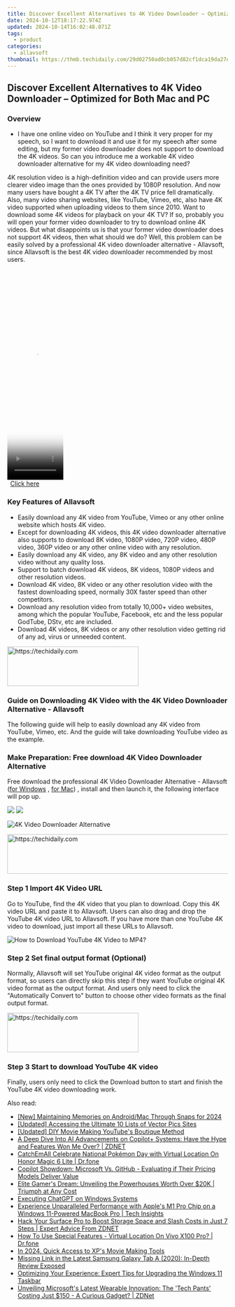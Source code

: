 ```yaml
---
title: Discover Excellent Alternatives to 4K Video Downloader – Optimized for Both Mac and PC
date: 2024-10-12T18:17:22.974Z
updated: 2024-10-14T16:02:48.071Z
tags:
  - product
categories:
  - allavsoft
thumbnail: https://thmb.techidaily.com/29d02750ad0cb057d82cf1dca19da27d5429074e0ee73dae3abc4f97673bc3bc.jpg
---
```


## Discover Excellent Alternatives to 4K Video Downloader – Optimized for Both Mac and PC

### Overview

* I have one online video on YouTube and I think it very proper for my speech, so I want to download it and use it for my speech after some editing, but my former video downloader does not support to download the 4K videos. So can you introduce me a workable 4K video downloader alternative for my 4K video downloading need?

4K resolution video is a high-definition video and can provide users more clearer video image than the ones provided by 1080P resolution. And now many users have bought a 4K TV after the 4K TV price fell dramatically. Also, many video sharing websites, like YouTube, Vimeo, etc, also have 4K video supported when uploading videos to them since 2010\. Want to download some 4K videos for playback on your 4K TV? If so, probably you will open your former video downloader to try to download online 4K videos. But what disappoints us is that your former video downloader does not support 4K videos, then what should we do? Well, this problem can be easily solved by a professional 4K video downloader alternative - Allavsoft, since Allavsoft is the best 4K video downloader recommended by most users.

<!-- affiliate ads begin -->
<span id="1977028">
					<video width="128" height="480" style="cursor:pointer"
           poster="//a.impactradius-go.com/display-clicktoplayimage/1977028.png"
           onclick="if(!this.playClicked){this.play();this.setAttribute('controls',true);this.playClicked=true;}">
	   <source src="//a.impactradius-go.com/display-ad/22993-1977028">
	   <img src="//a.impactradius-go.com/display-clicktoplayimage/1977028.png" style="border: none; height: 100%; width: 100%; object-fit: contain">
	</video>
	<div style="width:80px;text-align:center"><a href="javascript:window.open(decodeURIComponent('https%3A%2F%2Fhomestyler.sjv.io%2Fc%2F5597632%2F1977028%2F22993'), '_blank');void(0);">Click here</a></div>
</span>
<img height="0" width="0" src="https://imp.pxf.io/i/5597632/1977028/22993" style="position:absolute;visibility:hidden;" border="0" />
<!-- affiliate ads end -->

### Key Features of Allavsoft

* Easily download any 4K video from YouTube, Vimeo or any other online website which hosts 4K video.
* Except for downloading 4K videos, this 4K video downloader alternative also supports to download 8K video, 1080P video, 720P video, 480P video, 360P video or any other online video with any resolution.
* Easily download any 4K video, any 8K video and any other resolution video without any quality loss.
* Support to batch download 4K videos, 8K videos, 1080P videos and other resolution videos.
* Download 4K video, 8K video or any other resolution video with the fastest downloading speed, normally 30X faster speed than other competitors.
* Download any resolution video from totally 10,000+ video websites, among which the popular YouTube, Facebook, etc and the less popular GodTube, DStv, etc are included.
* Download 4K videos, 8K videos or any other resolution video getting rid of any ad, virus or unneeded content.

<!-- affiliate ads begin -->
<a href="https://aligracehair.sjv.io/c/5597632/1886069/19272" target="_top" id="1886069">
  <img src="//a.impactradius-go.com/display-ad/19272-1886069" border="0" alt="https://techidaily.com" width="300" height="90"/>
</a>
<img height="0" width="0" src="https://aligracehair.sjv.io/i/5597632/1886069/19272" style="position:absolute;visibility:hidden;" border="0" />
<!-- affiliate ads end -->

### Guide on Downloading 4K Video with the 4K Video Downloader Alternative - Allavsoft

The following guide will help to easily download any 4K video from YouTube, Vimeo, etc. And the guide will take downloading YouTube video as the example.

### Make Preparation: Free download 4K Video Downloader Alternative

Free download the professional 4K Video Downloader Alternative - Allavsoft ([for Windows](https://tools.techidaily.com/allavsoft/products/) , [for Mac](https://tools.techidaily.com/allavsoft/products/)) , install and then launch it, the following interface will pop up.

[![](https://www.allavsoft.com/how-to/../images/how-to/free-download-win.jpg)](https://tools.techidaily.com/allavsoft/products/) [![](https://www.allavsoft.com/how-to/../images/how-to/free-download-mac.jpg)](https://tools.techidaily.com/allavsoft/products/)

![4K Video Downloader Alternative](https://www.allavsoft.com/how-to/../images/allavsoft/screen-shot-600.jpg)

<!-- affiliate ads begin -->
<a href="https://appsumo.8odi.net/c/5597632/2068426/7443" target="_top" id="2068426">
  <img src="//a.impactradius-go.com/display-ad/7443-2068426" border="0" alt="https://techidaily.com" width="728" height="90"/>
</a>
<img height="0" width="0" src="https://appsumo.8odi.net/i/5597632/2068426/7443" style="position:absolute;visibility:hidden;" border="0" />
<!-- affiliate ads end -->

### Step 1 Import 4K Video URL

Go to YouTube, find the 4K video that you plan to download. Copy this 4K video URL and paste it to Allavsoft. Users can also drag and drop the YouTube 4K video URL to Allavsoft. If you have more than one YouTube 4K video to download, just import all these URLs to Allavsoft.

![How to Download YouTube 4K Video to MP4?](https://www.allavsoft.com/how-to/../images/how-to/download-rtmp-video/download-rtmp-video.jpg)

### Step 2 Set final output format (Optional)

Normally, Allavsoft will set YouTube original 4K video format as the output format, so users can directly skip this step if they want YouTube original 4K video format as the output format. And users only need to click the "Automatically Convert to" button to choose other video formats as the final output format.

<!-- affiliate ads begin -->
<a href="https://aligracehair.sjv.io/c/5597632/1997630/19272" target="_top" id="1997630">
  <img src="//a.impactradius-go.com/display-ad/19272-1997630" border="0" alt="https://techidaily.com" width="300" height="90"/>
</a>
<img height="0" width="0" src="https://aligracehair.sjv.io/i/5597632/1997630/19272" style="position:absolute;visibility:hidden;" border="0" />
<!-- affiliate ads end -->

### Step 3 Start to download YouTube 4K video

Finally, users only need to click the Download button to start and finish the YouTube 4K video downloading work.

<ins class="adsbygoogle"
     style="display:block"
     data-ad-format="autorelaxed"
     data-ad-client="ca-pub-7571918770474297"
     data-ad-slot="1223367746"></ins>

<ins class="adsbygoogle"
     style="display:block"
     data-ad-client="ca-pub-7571918770474297"
     data-ad-slot="8358498916"
     data-ad-format="auto"
     data-full-width-responsive="true"></ins>

<span class="atpl-alsoreadstyle">Also read:</span>
<div><ul>
<li><a href="https://snapchat-videos.techidaily.com/new-maintaining-memories-on-androidmac-through-snaps-for-2024/"><u>[New] Maintaining Memories on Android/Mac Through Snaps for 2024</u></a></li>
<li><a href="https://fox-http.techidaily.com/updated-accessing-the-ultimate-10-lists-of-vector-pics-sites/"><u>[Updated] Accessing the Ultimate 10 Lists of Vector Pics Sites</u></a></li>
<li><a href="https://youtube-video-recordings.techidaily.com/updated-diy-movie-making-youtubes-boutique-method/"><u>[Updated] DIY Movie Making YouTube's Boutique Method</u></a></li>
<li><a href="https://win-help.techidaily.com/a-deep-dive-into-ai-advancements-on-copilotplus-systems-have-the-hype-and-features-won-me-over-zdnet/"><u>A Deep Dive Into AI Advancements on Copilot+ Systems: Have the Hype and Features Won Me Over? | ZDNET</u></a></li>
<li><a href="https://pokemon-go-android.techidaily.com/catchemall-celebrate-national-pokemon-day-with-virtual-location-on-honor-magic-6-lite-drfone-by-drfone-virtual-android/"><u>CatchEmAll Celebrate National Pokémon Day with Virtual Location On Honor Magic 6 Lite | Dr.fone</u></a></li>
<li><a href="https://win-help.techidaily.com/copilot-showdown-microsoft-vs-github-evaluating-if-their-pricing-models-deliver-value/"><u>Copilot Showdown: Microsoft Vs. GitHub - Evaluating if Their Pricing Models Deliver Value</u></a></li>
<li><a href="https://games-able.techidaily.com/elite-gamers-dream-unveiling-the-powerhouses-worth-over-20k-triumph-at-any-cost/"><u>Elite Gamer's Dream: Unveiling the Powerhouses Worth Over $20K | Triumph at Any Cost</u></a></li>
<li><a href="https://win11.techidaily.com/executing-chatgpt-on-windows-systems/"><u>Executing ChatGPT on Windows Systems</u></a></li>
<li><a href="https://win-help.techidaily.com/experience-unparalleled-performance-with-apples-m1-pro-chip-on-a-windows-11-powered-macbook-pro-tech-insights/"><u>Experience Unparalleled Performance with Apple's M1 Pro Chip on a Windows 11-Powered MacBook Pro | Tech Insights</u></a></li>
<li><a href="https://win-help.techidaily.com/hack-your-surface-pro-to-boost-storage-space-and-slash-costs-in-just-7-steps-expert-advice-from-zdnet/"><u>Hack Your Surface Pro to Boost Storage Space and Slash Costs in Just 7 Steps | Expert Advice From ZDNET</u></a></li>
<li><a href="https://change-location.techidaily.com/how-to-use-special-features-virtual-location-on-vivo-x100-pro-drfone-by-drfone-virtual-android/"><u>How To Use Special Features - Virtual Location On Vivo X100 Pro? | Dr.fone</u></a></li>
<li><a href="https://fox-http.techidaily.com/in-2024-quick-access-to-xps-movie-making-tools/"><u>In 2024, Quick Access to XP's Movie Making Tools</u></a></li>
<li><a href="https://buynow-help.techidaily.com/missing-link-in-the-latest-samsung-galaxy-tab-a-2020-in-depth-review-exposed/"><u>Missing Link in the Latest Samsung Galaxy Tab A (2020): In-Depth Review Exposed</u></a></li>
<li><a href="https://win-help.techidaily.com/optimizing-your-experience-expert-tips-for-upgrading-the-windows-11-taskbar/"><u>Optimizing Your Experience: Expert Tips for Upgrading the Windows 11 Taskbar</u></a></li>
<li><a href="https://win-help.techidaily.com/unveiling-microsofts-latest-wearable-innovation-the-tech-pants-costing-just-150-a-curious-gadget-zdnet/"><u>Unveiling Microsoft's Latest Wearable Innovation: The 'Tech Pants' Costing Just $150 - A Curious Gadget? | ZDNet</u></a></li>
</ul></div>

